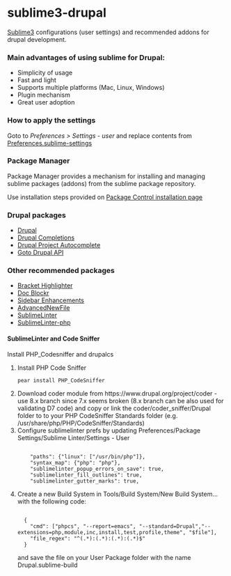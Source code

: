 # sublime3-drupal

<a href="http://www.sublimetext.com/3">Sublime3</a> configurations (user settings) and recommended addons for drupal development.

<h3>Main advantages of using sublime for Drupal:</h3>
<ul>
  <li>Simplicity of usage</li>
  <li>Fast and light</li>
  <li>Supports multiple platforms (Mac, Linux, Windows)</li>
  <li>Plugin mechanism</li>
  <li>Great user adoption</li>
</ul>

<h3>How to apply the settings</h3>
<p>Goto to <em>Preferences > Settings - user</em> and replace contents from <a href="https://github.com/pauloamgomes/sublime3-drupal/blob/master/Preferences.sublime-settings">Preferences.sublime-settings</a>

<h3>Package Manager</h3>
<p>Package Manager provides a mechanism for installing and managing sublime packages (addons) from the sublime package repository.</p>
<p>Use installation steps provided on <a href="https://packagecontrol.io/installation">Package Control installation page</a></p>

<h3>Drupal packages</h3>
<ul>
  <li><a href="https://packagecontrol.io/packages/Drupal">Drupal</a></li>
  <li><a href="https://packagecontrol.io/packages/Drupal%20Completions">Drupal Completions</a></li>
  <li><a href="https://packagecontrol.io/packages/Drupal%20Project%20Autocomplete">Drupal Project Autocomplete</a></li>
  <li><a href="https://packagecontrol.io/packages/Goto%20Drupal%20API">Goto Drupal API</a></li>
</ul>

<h3>Other recommended packages</h3>
<ul>
  <li><a href="https://packagecontrol.io/packages/BracketHighlighter">Bracket Highlighter</a></li>
  <li><a href="https://packagecontrol.io/packages/DocBlockr">Doc Blockr</a></li>
  <li><a href="https://packagecontrol.io/packages/SideBarEnhancements">Sidebar Enhancements</a></li>
  <li><a href="https://packagecontrol.io/packages/AdvancedNewFile">AdvancedNewFile</a></li>
  <li><a href="https://packagecontrol.io/packages/SublimeLinter">SublimeLinter</a></li>
  <li><a href="https://packagecontrol.io/packages/SublimeLinter-php">SublimeLinter-php</a></li>
</ul>

<h4>SublimeLinter and Code Sniffer</h4>
<p>Install PHP_Codesniffer and drupalcs</p>
<ol>
  <li>Install PHP Code Sniffer <pre><code>pear install PHP_CodeSniffer</code></pre></li>
  <li>Download coder module from https://www.drupal.org/project/coder - use 8.x branch since 7.x seems broken (8.x branch can be also used for validating D7 code) and copy or link the coder/coder_sniffer/Drupal folder to to your PHP CodeSniffer Standards folder (e.g. /usr/share/php/PHP/CodeSniffer/Standards)</li>
  <li>Configure sublimelinter prefs by updating Preferences/Package Settings/Sublime Linter/Settings - User<br/>
<pre><code>
    "paths": {"linux": ["/usr/bin/php"]},
    "syntax_map": {"php": "php"},
    "sublimelinter_popup_errors_on_save": true,
    "sublimelinter_fill_outlines": true,
    "sublimelinter_gutter_marks": true,
</code></pre>
  </li>
  <li>Create a new Build System in Tools/Build System/New Build System... with the following code:<br/>
<pre><code>
  {
    "cmd": ["phpcs", "--report=emacs", "--standard=Drupal","--extensions=php,module,inc,install,test,profile,theme", "$file"],
    "file_regex": "^(.*):(.*):(.*):(.*)$"
  }
</code></pre>
  and save the file on your User Package folder with the name Drupal.sublime-build
  </li>
</ol>
